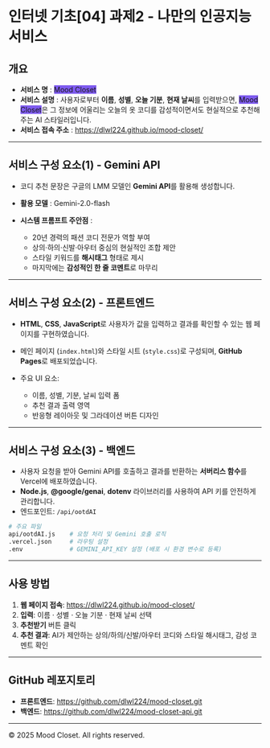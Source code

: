 # 인터넷 기초\[04] 과제2 - 나만의 인공지능 서비스

## 개요

* **서비스 명** : <span style="background-color:rgb(126,91,239)">Mood Closet</span>
* **서비스 설명** : 사용자로부터 **이름**, **성별**, **오늘 기분**, **현재 날씨**를 입력받으면, <span style="background-color:rgb(126,91,239)">Mood Closet</span>은 그 정보에 어울리는 오늘의 옷 코디를 감성적이면서도 현실적으로 추천해 주는 AI 스타일러입니다.
* **서비스 접속 주소** : https://dlwl224.github.io/mood-closet/

---

## 서비스 구성 요소(1) - Gemini API

* 코디 추천 문장은 구글의 LMM 모델인 **Gemini API**를 활용해 생성합니다.
* **활용 모델** : Gemini-2.0-flash
* **시스템 프롬프트 주안점** :

  * 20년 경력의 패션 코디 전문가 역할 부여
  * 상의·하의·신발·아우터 중심의 현실적인 조합 제안
  * 스타일 키워드를 **해시태그** 형태로 제시
  * 마지막에는 **감성적인 한 줄 코멘트**로 마무리

---

## 서비스 구성 요소(2) - 프론트엔드

* **HTML**, **CSS**, **JavaScript**로 사용자가 값을 입력하고 결과를 확인할 수 있는 웹 페이지를 구현하였습니다.
* 메인 페이지 (`index.html`)와 스타일 시트 (`style.css`)로 구성되며, **GitHub Pages**로 배포되었습니다.
* 주요 UI 요소:

  * 이름, 성별, 기분, 날씨 입력 폼
  * 추천 결과 출력 영역
  * 반응형 레이아웃 및 그라데이션 버튼 디자인

---

## 서비스 구성 요소(3) - 백엔드

* 사용자 요청을 받아 Gemini API를 호출하고 결과를 반환하는 **서버리스 함수**를 Vercel에 배포하였습니다.
* **Node.js**, **@google/genai**, **dotenv** 라이브러리를 사용하여 API 키를 안전하게 관리합니다.
* 엔드포인트: `/api/ootdAI`

```bash
# 주요 파일
api/ootdAI.js    # 요청 처리 및 Gemini 호출 로직
.vercel.json     # 라우팅 설정
.env             # GEMINI_API_KEY 설정 (배포 시 환경 변수로 등록)
```

---

## 사용 방법

1. **웹 페이지 접속**: https://dlwl224.github.io/mood-closet/
2. **입력**: 이름 · 성별 · 오늘 기분 · 현재 날씨 선택
3. **추천받기** 버튼 클릭
4. **추천 결과**: AI가 제안하는 상의/하의/신발/아우터 코디와 스타일 해시태그, 감성 코멘트 확인

---

## GitHub 레포지토리

* **프론트엔드**: https://github.com/dlwl224/mood-closet.git
* **백엔드**: https://github.com/dlwl224/mood-closet-api.git

---

© 2025 Mood Closet. All rights reserved.
